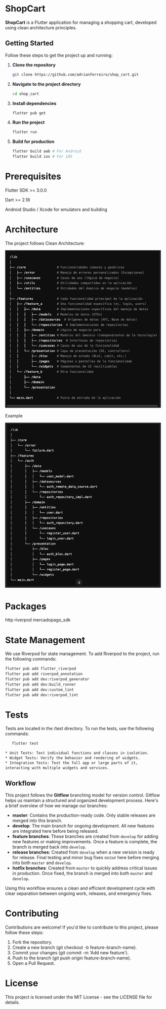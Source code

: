 # ShopCart

**ShopCart** is a Flutter application for managing a shopping cart, developed using clean architecture principles.

## Getting Started

Follow these steps to get the project up and running:

1. **Clone the repository**

   ```bash
   git clone https://github.com/adrianferreiro/shop_cart.git
   ```

2. **Navigate to the project directory**

   ```bash
   cd shop_cart
   ```

3. **Install dependencies**

   ```bash
   flutter pub get
   ```

4. **Run the project**

   ```bash
   flutter run
   ```

5. **Build for production**

   ```bash
   flutter build aab # For Android
   flutter build ios # For iOS
   ```

# Prerequisites

Flutter SDK >= 3.0.0

Dart >= 2.18

Android Studio / Xcode for emulators and building

# Architecture

The project follows Clean Architecture:

![alt text](docs/readme/clean-arquitecture.png)

Example

![alt text](docs/readme/clean-arquitecture-example.png)

# Packages

http
riverpod
mercadopago_sdk

# State Management

We use Riverpod for state management. To add Riverpod to the project, run the following commands:

```bash
flutter pub add flutter_riverpod
flutter pub add riverpod_annotation
flutter pub add dev:riverpod_generator
flutter pub add dev:build_runner
flutter pub add dev:custom_lint
flutter pub add dev:riverpod_lint
```

# Tests

Tests are located in the /test directory.
To run the tests, use the following commands:

```bash
   flutter test
```

    * Unit Tests: Test individual functions and classes in isolation.
    * Widget Tests: Verify the behavior and rendering of widgets.
    * Integration Tests: Test the full app or large parts of it, interacting with multiple widgets and services.

## Workflow

This project follows the **Gitflow** branching model for version control. Gitflow helps us maintain a structured and organized development process. Here's a brief overview of how we manage our branches:

- **master**: Contains the production-ready code. Only stable releases are merged into this branch.
- **develop**: The main branch for ongoing development. All new features are integrated here before being released.
- **feature branches**: These branches are created from `develop` for adding new features or making improvements. Once a feature is complete, the branch is merged back into `develop`.
- **release branches**: Created from `develop` when a new version is ready for release. Final testing and minor bug fixes occur here before merging into both `master` and `develop`.
- **hotfix branches**: Created from `master` to quickly address critical issues in production. Once fixed, the branch is merged into both `master` and `develop`.

Using this workflow ensures a clean and efficient development cycle with clear separation between ongoing work, releases, and emergency fixes.

# Contributing

Contributions are welcome! If you'd like to contribute to this project, please follow these steps:

1. Fork the repository.
2. Create a new branch (git checkout -b feature-branch-name).
3. Commit your changes (git commit -m 'Add new feature').
4. Push to the branch (git push origin feature-branch-name).
5. Open a Pull Request.

# License

This project is licensed under the MIT License - see the LICENSE file for details.

